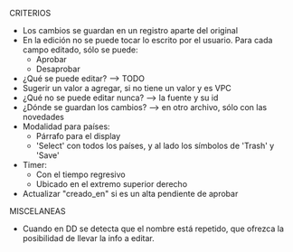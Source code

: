 CRITERIOS
- Los cambios se guardan en un registro aparte del original
- En la edición no se puede tocar lo escrito por el usuario. Para cada campo editado, sólo se puede:
	- Aprobar
	- Desaprobar
- ¿Qué se puede editar? --> TODO
- Sugerir un valor a agregar, si no tiene un valor y es VPC
- ¿Qué no se puede editar nunca? --> la fuente y su id
- ¿Dónde se guardan los cambios? --> en otro archivo, sólo con las novedades
- Modalidad para países: 
	- Párrafo para el display
	- 'Select' con todos los países, y al lado los símbolos de 'Trash' y 'Save'
- Timer:
	- Con el tiempo regresivo
	- Ubicado en el extremo superior derecho
- Actualizar "creado_en" si es un alta pendiente de aprobar

MISCELANEAS
- Cuando en DD se detecta que el nombre está repetido, que ofrezca la posibilidad de llevar la info a editar.